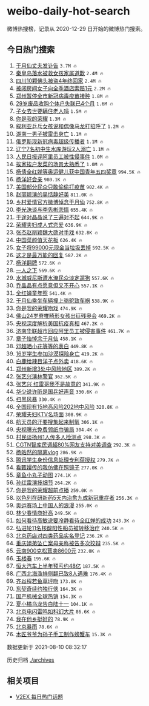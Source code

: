# weibo-daily-hot-search

微博热搜榜，记录从 2020-12-29 日开始的微博热门搜索。

## 今日热门搜索

<!-- BEGIN -->

1. [于月仙丈夫发讣告](https://s.weibo.com/weibo?q=%23%E4%BA%8E%E6%9C%88%E4%BB%99%E4%B8%88%E5%A4%AB%E5%8F%91%E8%AE%A3%E5%91%8A%23&Refer=top) `3.7M 🔥`
1. [秦皇岛落水被救女孩家属道歉](https://s.weibo.com/weibo?q=%23%E7%A7%A6%E7%9A%87%E5%B2%9B%E8%90%BD%E6%B0%B4%E8%A2%AB%E6%95%91%E5%A5%B3%E5%AD%A9%E5%AE%B6%E5%B1%9E%E9%81%93%E6%AD%89%23&Refer=top) `2.4M 🔥`
1. [四川10颗佛头被盗4年终回家](https://s.weibo.com/weibo?q=%23%E5%9B%9B%E5%B7%9D10%E9%A2%97%E4%BD%9B%E5%A4%B4%E8%A2%AB%E7%9B%974%E5%B9%B4%E7%BB%88%E5%9B%9E%E5%AE%B6%23&Refer=top) `2.4M 🔥`
1. [被闯房间女子向全季酒店索赔1元](https://s.weibo.com/weibo?q=%23%E8%A2%AB%E9%97%AF%E6%88%BF%E9%97%B4%E5%A5%B3%E5%AD%90%E5%90%91%E5%85%A8%E5%AD%A3%E9%85%92%E5%BA%97%E7%B4%A2%E8%B5%941%E5%85%83%23&Refer=top) `2.2M 🔥`
1. [郑州暂停全市新冠病毒疫苗接种](https://s.weibo.com/weibo?q=%23%E9%83%91%E5%B7%9E%E6%9A%82%E5%81%9C%E5%85%A8%E5%B8%82%E6%96%B0%E5%86%A0%E7%97%85%E6%AF%92%E7%96%AB%E8%8B%97%E6%8E%A5%E7%A7%8D%23&Refer=top) `1.8M 🔥`
1. [29岁废品收购个体户失联已4个月](https://s.weibo.com/weibo?q=%2329%E5%B2%81%E5%BA%9F%E5%93%81%E6%94%B6%E8%B4%AD%E4%B8%AA%E4%BD%93%E6%88%B7%E5%A4%B1%E8%81%94%E5%B7%B24%E4%B8%AA%E6%9C%88%23&Refer=top) `1.6M 🔥`
1. [子女去世要瞒住老人吗](https://s.weibo.com/weibo?q=%23%E5%AD%90%E5%A5%B3%E5%8E%BB%E4%B8%96%E8%A6%81%E7%9E%92%E4%BD%8F%E8%80%81%E4%BA%BA%E5%90%97%23&Refer=top) `1.5M 🔥`
1. [你是我的荣耀](https://s.weibo.com/weibo?q=%E4%BD%A0%E6%98%AF%E6%88%91%E7%9A%84%E8%8D%A3%E8%80%80&Refer=top) `1.3M 🔥`
1. [叙利亚乒乓女孩说和偶像马龙打招呼了](https://s.weibo.com/weibo?q=%23%E5%8F%99%E5%88%A9%E4%BA%9A%E4%B9%92%E4%B9%93%E5%A5%B3%E5%AD%A9%E8%AF%B4%E5%92%8C%E5%81%B6%E5%83%8F%E9%A9%AC%E9%BE%99%E6%89%93%E6%8B%9B%E5%91%BC%E4%BA%86%23&Refer=top) `1.2M 🔥`
1. [湖南一男子被雷击身亡](https://s.weibo.com/weibo?q=%23%E6%B9%96%E5%8D%97%E4%B8%80%E7%94%B7%E5%AD%90%E8%A2%AB%E9%9B%B7%E5%87%BB%E8%BA%AB%E4%BA%A1%23&Refer=top) `1.1M 🔥`
1. [俄罗斯现新冠病毒超级传播者](https://s.weibo.com/weibo?q=%23%E4%BF%84%E7%BD%97%E6%96%AF%E7%8E%B0%E6%96%B0%E5%86%A0%E7%97%85%E6%AF%92%E8%B6%85%E7%BA%A7%E4%BC%A0%E6%92%AD%E8%80%85%23&Refer=top) `1.1M 🔥`
1. [辽宁7名初中生水库游玩2人溺亡](https://s.weibo.com/weibo?q=%23%E8%BE%BD%E5%AE%817%E5%90%8D%E5%88%9D%E4%B8%AD%E7%94%9F%E6%B0%B4%E5%BA%93%E6%B8%B8%E7%8E%A92%E4%BA%BA%E6%BA%BA%E4%BA%A1%23&Refer=top) `1.1M 🔥`
1. [人民日报评阿里员工被性侵事件](https://s.weibo.com/weibo?q=%23%E4%BA%BA%E6%B0%91%E6%97%A5%E6%8A%A5%E8%AF%84%E9%98%BF%E9%87%8C%E5%91%98%E5%B7%A5%E8%A2%AB%E6%80%A7%E4%BE%B5%E4%BA%8B%E4%BB%B6%23&Refer=top) `1.0M 🔥`
1. [挨家挨户发菜的场景太熟悉了](https://s.weibo.com/weibo?q=%23%E6%8C%A8%E5%AE%B6%E6%8C%A8%E6%88%B7%E5%8F%91%E8%8F%9C%E7%9A%84%E5%9C%BA%E6%99%AF%E5%A4%AA%E7%86%9F%E6%82%89%E4%BA%86%23&Refer=top) `1.0M 🔥`
1. [杨倩全红婵等奥运健儿获中国青年五四奖章](https://s.weibo.com/weibo?q=%23%E6%9D%A8%E5%80%A9%E5%85%A8%E7%BA%A2%E5%A9%B5%E7%AD%89%E5%A5%A5%E8%BF%90%E5%81%A5%E5%84%BF%E8%8E%B7%E4%B8%AD%E5%9B%BD%E9%9D%92%E5%B9%B4%E4%BA%94%E5%9B%9B%E5%A5%96%E7%AB%A0%23&Refer=top) `994.5K 🔥`
1. [杨洋好会亲](https://s.weibo.com/weibo?q=%E6%9D%A8%E6%B4%8B%E5%A5%BD%E4%BC%9A%E4%BA%B2&Refer=top) `980.1K 🔥`
1. [美国部分民众只敢偷偷打疫苗](https://s.weibo.com/weibo?q=%23%E7%BE%8E%E5%9B%BD%E9%83%A8%E5%88%86%E6%B0%91%E4%BC%97%E5%8F%AA%E6%95%A2%E5%81%B7%E5%81%B7%E6%89%93%E7%96%AB%E8%8B%97%23&Refer=top) `902.4K 🔥`
1. [赵丽颖演的吴恬静好美](https://s.weibo.com/weibo?q=%23%E8%B5%B5%E4%B8%BD%E9%A2%96%E6%BC%94%E7%9A%84%E5%90%B4%E6%81%AC%E9%9D%99%E5%A5%BD%E7%BE%8E%23&Refer=top) `811.0K 🔥`
1. [乡村爱情官方微博悼念于月仙](https://s.weibo.com/weibo?q=%23%E4%B9%A1%E6%9D%91%E7%88%B1%E6%83%85%E5%AE%98%E6%96%B9%E5%BE%AE%E5%8D%9A%E6%82%BC%E5%BF%B5%E4%BA%8E%E6%9C%88%E4%BB%99%23&Refer=top) `752.8K 🔥`
1. [李光洙谈与李先彬恋情](https://s.weibo.com/weibo?q=%23%E6%9D%8E%E5%85%89%E6%B4%99%E8%B0%88%E4%B8%8E%E6%9D%8E%E5%85%88%E5%BD%AC%E6%81%8B%E6%83%85%23&Refer=top) `655.4K 🔥`
1. [于途对晶晶说了三遍对不起](https://s.weibo.com/weibo?q=%23%E4%BA%8E%E9%80%94%E5%AF%B9%E6%99%B6%E6%99%B6%E8%AF%B4%E4%BA%86%E4%B8%89%E9%81%8D%E5%AF%B9%E4%B8%8D%E8%B5%B7%23&Refer=top) `644.9K 🔥`
1. [荣耀夫妇成人式恋爱](https://s.weibo.com/weibo?q=%23%E8%8D%A3%E8%80%80%E5%A4%AB%E5%A6%87%E6%88%90%E4%BA%BA%E5%BC%8F%E6%81%8B%E7%88%B1%23&Refer=top) `636.9K 🔥`
1. [张杰赵丽颖魏大勋对手戏](https://s.weibo.com/weibo?q=%23%E5%BC%A0%E6%9D%B0%E8%B5%B5%E4%B8%BD%E9%A2%96%E9%AD%8F%E5%A4%A7%E5%8B%8B%E5%AF%B9%E6%89%8B%E6%88%8F%23&Refer=top) `632.8K 🔥`
1. [中国菜颜值天花板](https://s.weibo.com/weibo?q=%23%E4%B8%AD%E5%9B%BD%E8%8F%9C%E9%A2%9C%E5%80%BC%E5%A4%A9%E8%8A%B1%E6%9D%BF%23&Refer=top) `626.4K 🔥`
1. [女子将99000元现金当垃圾丢掉](https://s.weibo.com/weibo?q=%23%E5%A5%B3%E5%AD%90%E5%B0%8699000%E5%85%83%E7%8E%B0%E9%87%91%E5%BD%93%E5%9E%83%E5%9C%BE%E4%B8%A2%E6%8E%89%23&Refer=top) `592.5K 🔥`
1. [这才是最万能的回复](https://s.weibo.com/weibo?q=%23%E8%BF%99%E6%89%8D%E6%98%AF%E6%9C%80%E4%B8%87%E8%83%BD%E7%9A%84%E5%9B%9E%E5%A4%8D%23&Refer=top) `587.2K 🔥`
1. [杨洋翻牌](https://s.weibo.com/weibo?q=%23%E6%9D%A8%E6%B4%8B%E7%BF%BB%E7%89%8C%23&Refer=top) `572.6K 🔥`
1. [一人之下](https://s.weibo.com/weibo?q=%E4%B8%80%E4%BA%BA%E4%B9%8B%E4%B8%8B&Refer=top) `569.6K 🔥`
1. [水城威尼斯遭水淹民众淡定遛狗](https://s.weibo.com/weibo?q=%23%E6%B0%B4%E5%9F%8E%E5%A8%81%E5%B0%BC%E6%96%AF%E9%81%AD%E6%B0%B4%E6%B7%B9%E6%B0%91%E4%BC%97%E6%B7%A1%E5%AE%9A%E9%81%9B%E7%8B%97%23&Refer=top) `557.6K 🔥`
1. [乔晶晶有点愿意但又不开心](https://s.weibo.com/weibo?q=%23%E4%B9%94%E6%99%B6%E6%99%B6%E6%9C%89%E7%82%B9%E6%84%BF%E6%84%8F%E4%BD%86%E5%8F%88%E4%B8%8D%E5%BC%80%E5%BF%83%23&Refer=top) `557.1K 🔥`
1. [全红婵童年照](https://s.weibo.com/weibo?q=%23%E5%85%A8%E7%BA%A2%E5%A9%B5%E7%AB%A5%E5%B9%B4%E7%85%A7%23&Refer=top) `541.4K 🔥`
1. [于月仙乘坐车辆撞上骆驼致车祸](https://s.weibo.com/weibo?q=%23%E4%BA%8E%E6%9C%88%E4%BB%99%E4%B9%98%E5%9D%90%E8%BD%A6%E8%BE%86%E6%92%9E%E4%B8%8A%E9%AA%86%E9%A9%BC%E8%87%B4%E8%BD%A6%E7%A5%B8%23&Refer=top) `538.9K 🔥`
1. [你是我的荣耀吻戏](https://s.weibo.com/weibo?q=%23%E4%BD%A0%E6%98%AF%E6%88%91%E7%9A%84%E8%8D%A3%E8%80%80%E5%90%BB%E6%88%8F%23&Refer=top) `474.9K 🔥`
1. [佛山24岁脊椎畸形女孩出征残奥会](https://s.weibo.com/weibo?q=%23%E4%BD%9B%E5%B1%B124%E5%B2%81%E8%84%8A%E6%A4%8E%E7%95%B8%E5%BD%A2%E5%A5%B3%E5%AD%A9%E5%87%BA%E5%BE%81%E6%AE%8B%E5%A5%A5%E4%BC%9A%23&Refer=top) `469.2K 🔥`
1. [央视深度解析美国抗疫真相](https://s.weibo.com/weibo?q=%23%E5%A4%AE%E8%A7%86%E6%B7%B1%E5%BA%A6%E8%A7%A3%E6%9E%90%E7%BE%8E%E5%9B%BD%E6%8A%97%E7%96%AB%E7%9C%9F%E7%9B%B8%23&Refer=top) `467.2K 🔥`
1. [济南华联超市回应阿里员工被侵害事件](https://s.weibo.com/weibo?q=%23%E6%B5%8E%E5%8D%97%E5%8D%8E%E8%81%94%E8%B6%85%E5%B8%82%E5%9B%9E%E5%BA%94%E9%98%BF%E9%87%8C%E5%91%98%E5%B7%A5%E8%A2%AB%E4%BE%B5%E5%AE%B3%E4%BA%8B%E4%BB%B6%23&Refer=top) `461.7K 🔥`
1. [章子怡悼念于月仙](https://s.weibo.com/weibo?q=%23%E7%AB%A0%E5%AD%90%E6%80%A1%E6%82%BC%E5%BF%B5%E4%BA%8E%E6%9C%88%E4%BB%99%23&Refer=top) `458.1K 🔥`
1. [邓超晒小花等等的表白](https://s.weibo.com/weibo?q=%23%E9%82%93%E8%B6%85%E6%99%92%E5%B0%8F%E8%8A%B1%E7%AD%89%E7%AD%89%E7%9A%84%E8%A1%A8%E7%99%BD%23&Refer=top) `449.8K 🔥`
1. [16岁学生参加沙漠探险身亡](https://s.weibo.com/weibo?q=%2316%E5%B2%81%E5%AD%A6%E7%94%9F%E5%8F%82%E5%8A%A0%E6%B2%99%E6%BC%A0%E6%8E%A2%E9%99%A9%E8%BA%AB%E4%BA%A1%23&Refer=top) `419.2K 🔥`
1. [白鹿给辣目洋子点外卖](https://s.weibo.com/weibo?q=%23%E7%99%BD%E9%B9%BF%E7%BB%99%E8%BE%A3%E7%9B%AE%E6%B4%8B%E5%AD%90%E7%82%B9%E5%A4%96%E5%8D%96%23&Refer=top) `418.6K 🔥`
1. [郑州新增3处中风险地区](https://s.weibo.com/weibo?q=%23%E9%83%91%E5%B7%9E%E6%96%B0%E5%A2%9E3%E5%A4%84%E4%B8%AD%E9%A3%8E%E9%99%A9%E5%9C%B0%E5%8C%BA%23&Refer=top) `389.2K 🔥`
1. [张艺兴演林警官](https://s.weibo.com/weibo?q=%23%E5%BC%A0%E8%89%BA%E5%85%B4%E6%BC%94%E6%9E%97%E8%AD%A6%E5%AE%98%23&Refer=top) `362.5K 🔥`
1. [张艺兴 红雷哥我不是故意的](https://s.weibo.com/weibo?q=%E5%BC%A0%E8%89%BA%E5%85%B4%20%E7%BA%A2%E9%9B%B7%E5%93%A5%E6%88%91%E4%B8%8D%E6%98%AF%E6%95%85%E6%84%8F%E7%9A%84&Refer=top) `341.9K 🔥`
1. [华少说许昕是国乒好声音](https://s.weibo.com/weibo?q=%23%E5%8D%8E%E5%B0%91%E8%AF%B4%E8%AE%B8%E6%98%95%E6%98%AF%E5%9B%BD%E4%B9%92%E5%A5%BD%E5%A3%B0%E9%9F%B3%23&Refer=top) `330.6K 🔥`
1. [扫黑风暴](https://s.weibo.com/weibo?q=%E6%89%AB%E9%BB%91%E9%A3%8E%E6%9A%B4&Refer=top) `330.4K 🔥`
1. [全国现有15地高风险202地中风险](https://s.weibo.com/weibo?q=%23%E5%85%A8%E5%9B%BD%E7%8E%B0%E6%9C%8915%E5%9C%B0%E9%AB%98%E9%A3%8E%E9%99%A9202%E5%9C%B0%E4%B8%AD%E9%A3%8E%E9%99%A9%23&Refer=top) `320.8K 🔥`
1. [荣耀夫妇KTV名场面](https://s.weibo.com/weibo?q=%23%E8%8D%A3%E8%80%80%E5%A4%AB%E5%A6%87KTV%E5%90%8D%E5%9C%BA%E9%9D%A2%23&Refer=top) `308.9K 🔥`
1. [航天员的汗要搜集起来制氧](https://s.weibo.com/weibo?q=%23%E8%88%AA%E5%A4%A9%E5%91%98%E7%9A%84%E6%B1%97%E8%A6%81%E6%90%9C%E9%9B%86%E8%B5%B7%E6%9D%A5%E5%88%B6%E6%B0%A7%23&Refer=top) `306.1K 🔥`
1. [央视曝光免费领纸巾骗局](https://s.weibo.com/weibo?q=%23%E5%A4%AE%E8%A7%86%E6%9B%9D%E5%85%89%E5%85%8D%E8%B4%B9%E9%A2%86%E7%BA%B8%E5%B7%BE%E9%AA%97%E5%B1%80%23&Refer=top) `304.4K 🔥`
1. [村民谈扬州1人传多人检测点](https://s.weibo.com/weibo?q=%23%E6%9D%91%E6%B0%91%E8%B0%88%E6%89%AC%E5%B7%9E1%E4%BA%BA%E4%BC%A0%E5%A4%9A%E4%BA%BA%E6%A3%80%E6%B5%8B%E7%82%B9%23&Refer=top) `298.3K 🔥`
1. [CGTN智库民调超80%网友支持对美调查](https://s.weibo.com/weibo?q=%23CGTN%E6%99%BA%E5%BA%93%E6%B0%91%E8%B0%83%E8%B6%8580%25%E7%BD%91%E5%8F%8B%E6%94%AF%E6%8C%81%E5%AF%B9%E7%BE%8E%E8%B0%83%E6%9F%A5%23&Refer=top) `292.3K 🔥`
1. [杨皓然的隔离vlog](https://s.weibo.com/weibo?q=%23%E6%9D%A8%E7%9A%93%E7%84%B6%E7%9A%84%E9%9A%94%E7%A6%BBvlog%23&Refer=top) `286.9K 🔥`
1. [腾讯学生身份信息处理专利获授权](https://s.weibo.com/weibo?q=%23%E8%85%BE%E8%AE%AF%E5%AD%A6%E7%94%9F%E8%BA%AB%E4%BB%BD%E4%BF%A1%E6%81%AF%E5%A4%84%E7%90%86%E4%B8%93%E5%88%A9%E8%8E%B7%E6%8E%88%E6%9D%83%23&Refer=top) `279.7K 🔥`
1. [看甄嬛传的我仿佛在照镜子](https://s.weibo.com/weibo?q=%23%E7%9C%8B%E7%94%84%E5%AC%9B%E4%BC%A0%E7%9A%84%E6%88%91%E4%BB%BF%E4%BD%9B%E5%9C%A8%E7%85%A7%E9%95%9C%E5%AD%90%23&Refer=top) `277.0K 🔥`
1. [章鱼小丸子动图](https://s.weibo.com/weibo?q=%23%E7%AB%A0%E9%B1%BC%E5%B0%8F%E4%B8%B8%E5%AD%90%E5%8A%A8%E5%9B%BE%23&Refer=top) `274.1K 🔥`
1. [孙红雷演技细节](https://s.weibo.com/weibo?q=%23%E5%AD%99%E7%BA%A2%E9%9B%B7%E6%BC%94%E6%8A%80%E7%BB%86%E8%8A%82%23&Refer=top) `264.2K 🔥`
1. [你是我的荣耀超前点播](https://s.weibo.com/weibo?q=%23%E4%BD%A0%E6%98%AF%E6%88%91%E7%9A%84%E8%8D%A3%E8%80%80%E8%B6%85%E5%89%8D%E7%82%B9%E6%92%AD%23&Refer=top) `259.0K 🔥`
1. [以色列在研新药5天内治愈九成新冠重症者](https://s.weibo.com/weibo?q=%E4%BB%A5%E8%89%B2%E5%88%97%E5%9C%A8%E7%A0%94%E6%96%B0%E8%8D%AF5%E5%A4%A9%E5%86%85%E6%B2%BB%E6%84%88%E4%B9%9D%E6%88%90%E6%96%B0%E5%86%A0%E9%87%8D%E7%97%87%E8%80%85&Refer=top) `256.3K 🔥`
1. [奥运赛场上中国人的浪漫](https://s.weibo.com/weibo?q=%23%E5%A5%A5%E8%BF%90%E8%B5%9B%E5%9C%BA%E4%B8%8A%E4%B8%AD%E5%9B%BD%E4%BA%BA%E7%9A%84%E6%B5%AA%E6%BC%AB%23&Refer=top) `255.0K 🔥`
1. [林少春情商好高](https://s.weibo.com/weibo?q=%23%E6%9E%97%E5%B0%91%E6%98%A5%E6%83%85%E5%95%86%E5%A5%BD%E9%AB%98%23&Refer=top) `249.5K 🔥`
1. [如何看待高敏说要冷静看待全红婵的成功](https://s.weibo.com/weibo?q=%23%E5%A6%82%E4%BD%95%E7%9C%8B%E5%BE%85%E9%AB%98%E6%95%8F%E8%AF%B4%E8%A6%81%E5%86%B7%E9%9D%99%E7%9C%8B%E5%BE%85%E5%85%A8%E7%BA%A2%E5%A9%B5%E7%9A%84%E6%88%90%E5%8A%9F%23&Refer=top) `243.3K 🔥`
1. [弘进轮11名核酸阳性船员被转移治疗](https://s.weibo.com/weibo?q=%23%E5%BC%98%E8%BF%9B%E8%BD%AE11%E5%90%8D%E6%A0%B8%E9%85%B8%E9%98%B3%E6%80%A7%E8%88%B9%E5%91%98%E8%A2%AB%E8%BD%AC%E7%A7%BB%E6%B2%BB%E7%96%97%23&Refer=top) `240.5K 🔥`
1. [北京药店对四类药品实名登记](https://s.weibo.com/weibo?q=%23%E5%8C%97%E4%BA%AC%E8%8D%AF%E5%BA%97%E5%AF%B9%E5%9B%9B%E7%B1%BB%E8%8D%AF%E5%93%81%E5%AE%9E%E5%90%8D%E7%99%BB%E8%AE%B0%23&Refer=top) `236.2K 🔥`
1. [重庆姐弟坠亡案母亲称被告多次狡辩](https://s.weibo.com/weibo?q=%23%E9%87%8D%E5%BA%86%E5%A7%90%E5%BC%9F%E5%9D%A0%E4%BA%A1%E6%A1%88%E6%AF%8D%E4%BA%B2%E7%A7%B0%E8%A2%AB%E5%91%8A%E5%A4%9A%E6%AC%A1%E7%8B%A1%E8%BE%A9%23&Refer=top) `235.5K 🔥`
1. [云南900克松茸卖8600元](https://s.weibo.com/weibo?q=%23%E4%BA%91%E5%8D%97900%E5%85%8B%E6%9D%BE%E8%8C%B8%E5%8D%968600%E5%85%83%23&Refer=top) `232.0K 🔥`
1. [玉楼春](https://s.weibo.com/weibo?q=%E7%8E%89%E6%A5%BC%E6%98%A5&Refer=top) `195.6K 🔥`
1. [恒大汽车上半年预亏约48亿](https://s.weibo.com/weibo?q=%23%E6%81%92%E5%A4%A7%E6%B1%BD%E8%BD%A6%E4%B8%8A%E5%8D%8A%E5%B9%B4%E9%A2%84%E4%BA%8F%E7%BA%A648%E4%BA%BF%23&Refer=top) `187.5K 🔥`
1. [广西北海渔排侧翻已致8人遇难](https://s.weibo.com/weibo?q=%23%E5%B9%BF%E8%A5%BF%E5%8C%97%E6%B5%B7%E6%B8%94%E6%8E%92%E4%BE%A7%E7%BF%BB%E5%B7%B2%E8%87%B48%E4%BA%BA%E9%81%87%E9%9A%BE%23&Refer=top) `176.4K 🔥`
1. [齐焱程若鱼草坪吻](https://s.weibo.com/weibo?q=%23%E9%BD%90%E7%84%B1%E7%A8%8B%E8%8B%A5%E9%B1%BC%E8%8D%89%E5%9D%AA%E5%90%BB%23&Refer=top) `173.0K 🔥`
1. [东契奇续约独行侠](https://s.weibo.com/weibo?q=%E4%B8%9C%E5%A5%91%E5%A5%87%E7%BB%AD%E7%BA%A6%E7%8B%AC%E8%A1%8C%E4%BE%A0&Refer=top) `164.3K 🔥`
1. [国产机械全球热销](https://s.weibo.com/weibo?q=%23%E5%9B%BD%E4%BA%A7%E6%9C%BA%E6%A2%B0%E5%85%A8%E7%90%83%E7%83%AD%E9%94%80%23&Refer=top) `154.3K 🔥`
1. [夏小橘乌龙告白陆十一](https://s.weibo.com/weibo?q=%23%E5%A4%8F%E5%B0%8F%E6%A9%98%E4%B9%8C%E9%BE%99%E5%91%8A%E7%99%BD%E9%99%86%E5%8D%81%E4%B8%80%23&Refer=top) `104.1K 🔥`
1. [北京电闪雷鸣如科幻大片](https://s.weibo.com/weibo?q=%23%E5%8C%97%E4%BA%AC%E7%94%B5%E9%97%AA%E9%9B%B7%E9%B8%A3%E5%A6%82%E7%A7%91%E5%B9%BB%E5%A4%A7%E7%89%87%23&Refer=top) `86.6K 🔥`
1. [我在他乡挺好的](https://s.weibo.com/weibo?q=%E6%88%91%E5%9C%A8%E4%BB%96%E4%B9%A1%E6%8C%BA%E5%A5%BD%E7%9A%84&Refer=top) `78.9K 🔥`
1. [北京暴雨](https://s.weibo.com/weibo?q=%23%E5%8C%97%E4%BA%AC%E6%9A%B4%E9%9B%A8%23&Refer=top) `78.6K 🔥`
1. [木匠爷爷为孙子手工制作螃蟹车](https://s.weibo.com/weibo?q=%23%E6%9C%A8%E5%8C%A0%E7%88%B7%E7%88%B7%E4%B8%BA%E5%AD%99%E5%AD%90%E6%89%8B%E5%B7%A5%E5%88%B6%E4%BD%9C%E8%9E%83%E8%9F%B9%E8%BD%A6%23&Refer=top) `15.3K 🔥`

数据更新于 2021-08-10 08:32:17

<!-- END -->

历史归档 [./archives](./archives)

## 相关项目

- [V2EX 每日热门话题](https://github.com/boojack/v2ex-daily-hot-topic)

